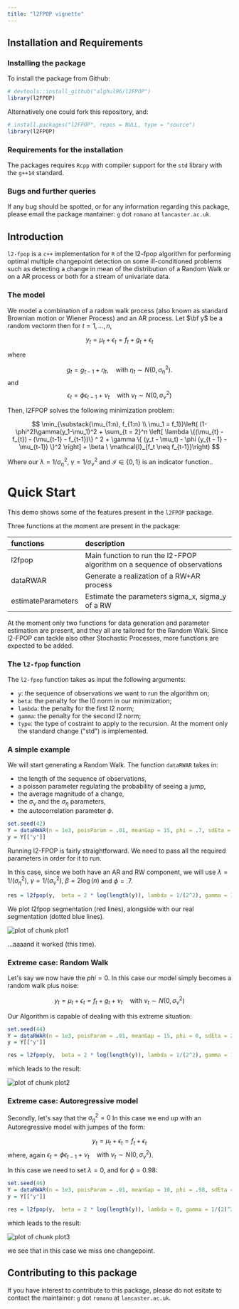 ```yaml
---
title: "l2FPOP vignette"
---
```




## Installation and Requirements

### Installing the package

To install the package from Github: 


```r
# devtools::install_github("alghul96/l2FPOP")
library(l2FPOP)
```


Alternatively one could fork this repository, and: 


```r
# install.packages("l2FPOP", repos = NULL, type = "source")
library(l2FPOP)
```


### Requirements for the installation

The packages requires `Rcpp` with compiler support for the `std` library with the `g++14` standard.


### Bugs and further queries

If any bug should be spotted, or for any information regarding this package, please email the package mantainer: `g` dot `romano` at `lancaster.ac.uk`.

## Introduction

`l2-fpop` is a `c++` implementation for `R` of the l2-fpop algorithm for performing optimal multiple changepoint detection on some ill-conditioned problems such as detecting a change in mean of the distribution of a Random Walk or on a AR process or both for a stream of univariate data.


### The model

We model a combination of a radom walk process (also known as standard Brownian motion or Wiener Process) and an AR process. 
Let $\bf y$ be a random vectorm then for $t=1,\ldots,n$, 


$$
y_t = \mu_t + \epsilon_t=f_t+g_t+\epsilon_t
$$

where

$$
g_t = g_{t-1} + \eta_t, \quad \text{with} \ \eta_t \sim N(0, \sigma_\eta^2).
$$
and 
$$
 \epsilon_t = \phi \epsilon_{t-1} + \nu_t \quad \text{with} \ \nu_t \sim N(0, \sigma_\nu^2)
$$

Then, l2FPOP solves the following minimization problem: 

$$
\min_{\substack{\mu_{1:n}, f_{1:n} \\  \mu_1 = f_1}}\left(  (1-\phi^2)\gamma(y_1-\mu_1)^2 + \sum_{t = 2}^n  \left[ \lambda \{(\mu_{t} - f_{t}) - (\mu_{t-1} - f_{t-1})\} ^ 2  + \gamma \{ (y_t - \mu_t) - \phi (y_{t - 1} - \mu_{t-1}) \}^2 \right] + \beta \ \mathcal{I}_{f_t \neq f_{t-1}}\right)
$$

Where our $\lambda = 1/\sigma_\eta^2$, $\gamma = 1/\sigma_\nu^2$ and $\mathcal{I} \in \{0, 1 \}$ is an indicator function..

# Quick Start

This demo shows some of the features present in the `l2FPOP` package. 

Three functions at the moment are present in the package:


|functions          |description                                                              |
|:------------------|:------------------------------------------------------------------------|
|l2fpop             |Main function to run the l2-FPOP algorithm on a sequence of observations |
|dataRWAR           |Generate a realization of a RW+AR process                                |
|estimateParameters |Estimate the parameters sigma_x, sigma_y of a RW                         |

At the moment only two functions for data generation and parameter estimation are present, and they all are tailored for the Random Walk. Since l2-FPOP can tackle also other Stochastic Processes, more functions are expected to be added.

### The `l2-fpop` function

The `l2-fpop` function takes as input the following arguments:

- `y`: the sequence of observations we want to run the algorithm on;
- `beta`: the penalty for the l0 norm in our minimization;
- `lambda`: the penalty for the first l2 norm;
- `gamma`: the penalty for the second l2 norm;
- `type`: the type of costraint to apply to the recursion. At the moment only the standard change ("std") is implemented.

### A simple example

We will start generating a Random Walk. The function `dataRWAR` takes in:

- the length of the sequence of observations,
- a poisson parameter regulating the probability of seeing a jump,
- the average magnitude of a change,
- the $\sigma_\nu$ and the $\sigma_\eta$ parameters,
- the autocorrelation parameter $\phi$.


```r
set.seed(42)
Y = dataRWAR(n = 1e3, poisParam = .01, meanGap = 15, phi = .7, sdEta = 2, sdNi = .3)
y = Y[["y"]]
```

Running l2-FPOP is fairly straightforward. We need to pass all the required parameters in order for it to run.

In this case, since we both have an AR and RW component, we will use $\lambda = 1/(\sigma_\eta^2), \ \gamma = 1/(\sigma_\nu^2), \ \beta = 2 \log(n)$ and $\phi = .7$.


```r
res = l2fpop(y,  beta = 2 * log(length(y)), lambda = 1/(2^2), gamma = 1/(.3)^2, phi = 0.7)
```

We plot l2fpop segmentation (red lines), alongside with our real segmentation (dotted blue lines).

![plot of chunk plot1](figure/plot1-1.png)

...aaaand it worked (this time).

### Extreme case: Random Walk

Let's say we now have the $phi = 0$. In this case our model simply becomes a random walk plus noise:

$$
y_t = \mu_t + \epsilon_t = f_t + g_t + \nu_t \quad \text{with} \ \nu_t \sim N(0, \sigma_\nu^2)
$$

Our Algorithm is capable of dealing with this extreme situation:


```r
set.seed(44)
Y = dataRWAR(n = 1e3, poisParam = .01, meanGap = 15, phi = 0, sdEta = 2, sdNi = 1)
y = Y[["y"]]

res = l2fpop(y,  beta = 2 * log(length(y)), lambda = 1/(2^2), gamma = 1/(1)^2, phi = 0)
```

which leads to the result:

![plot of chunk plot2](figure/plot2-1.png)


### Extreme case: Autoregressive model

Secondly, let's say that the $\sigma_\eta^2 = 0$ In this case we end up with an Autoregressive model with jumpes of the form:

$$
y_t = \mu_t + \epsilon_t = f_t + \epsilon_t
$$
where, again $\epsilon_t = \phi \epsilon_{t-1} + \nu_t \quad \text{with} \ \nu_t \sim N(0, \sigma_\nu^2)$.

In this case we need to set $\lambda = 0$, and for $\phi = 0.98$:


```r
set.seed(46)
Y = dataRWAR(n = 1e3, poisParam = .01, meanGap = 10, phi = .98, sdEta = 0, sdNi = 2)
y = Y[["y"]]

res = l2fpop(y,  beta = 2 * log(length(y)), lambda = 0, gamma = 1/(2)^2, phi = .98)
```

which leads to the result:

![plot of chunk plot3](figure/plot3-1.png)

we see that in this case we miss one changepoint.

## Contributing to this package

If you have interest to contribute to this package, please do not esitate to contact the maintainer:  `g` dot `romano` at `lancaster.ac.uk`.
